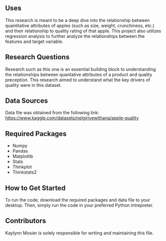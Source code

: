 ## Uses
This research is meant to be a deep dive into the relationship between quantitative attributes of apples (such as size, weight, crunchiness, etc.) and their relationship to quality rating of that apple. This project also utilizes regression analysis to further analyze the relationships between the features and target variable. 
## Research Questions
Research such as this one is an essential building block to understanding the relationships between quantative attributes of a product and quality preception. This research aimed to understand what the key drivers of quality were in this dataset.

## Data Sources
Data file was obtained from the following link: https://www.kaggle.com/datasets/nelgiriyewithana/apple-quality

## Required Packages
* Numpy
* Pandas
* Matplotlib
* Stats
* Thinkplot
* Thinkstats2

## How to Get Started
To run the code, download the required packages and data file to your desktop. Then, simply run the code in your preferred Python intrepreter.

## Contributors
Kaylynn Mosier is solely responsible for writing and maintaining this file. 

  
